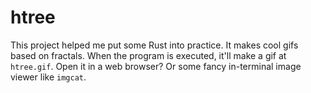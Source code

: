 # htree
This project helped me put some Rust into practice. It makes cool gifs based on fractals. When the program is executed, it'll make a gif at `htree.gif`. Open it in a web browser? Or some fancy in-terminal image viewer like `imgcat`. 
